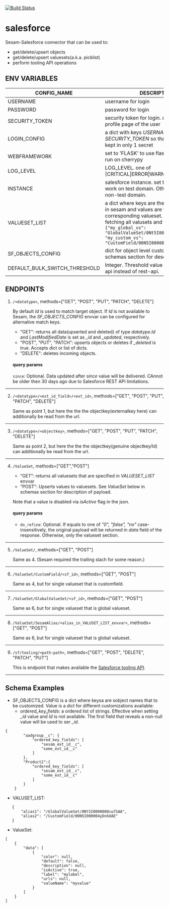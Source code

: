 [![Build Status](https://travis-ci.org/sesam-community/salesforce.svg?branch=master)](https://travis-ci.org/sesam-community/salesforce)

# salesforce
Sesam-Salesforce connector that can be used to:
  * get/delete/upsert objects
  * get/delete/upsert valuesets(a.k.a. picklist)
  * perform tooling API operations

## ENV VARIABLES

| CONFIG_NAME        | DESCRIPTION           | IS_REQUIRED  |DEFAULT_VALUE|
| -------------------|---------------------|:------------:|:-----------:|
| USERNAME | username for login | yes | n/a |
| PASSWORD | password for login | yes | n/a |
| SECURITY_TOKEN | security token for login. obtained from the profile page of the user | yes | n/a |
| LOGIN_CONFIG | a dict with keys _USERNAME, PASSWORD, SECURITY_TOKEN_ so that login details are kept in only 1 secret | yes | n/a |
| WEBFRAMEWORK | set to 'FLASK' to use flask, otherwise it will run on cherrypy | no | n/a |
| LOG_LEVEL | LOG_LEVEL. one of [CRITICAL\|ERROR\|WARNING\|INFO\|DEBUG] | no | 'INFO' |
| INSTANCE | salesforce instance. set to 'sandbox' to work on test domain. Otherwise it will be non-test domain. | no | 'prod' |
| VALUESET_LIST | a dict where keys are the aliases to be used in sesam and values are the paths to the corresponding valueset. Used when fetching all valusets and for patching. e.g.`{"my_global_vs": "GlobalValueSet/0Nt5I0000008cw7SAA", "my_custom_vs": "CustomField/00N5I000004yDnkUAE"}`| no | n/a |
| SF_OBJECTS_CONFIG | dict for object level customizations. see schemas section for description. | no | n/a |
| DEFAULT_BULK_SWITCH_THRESHOLD | Integer. Threshold value to swith to bulk-api instead of rest-api. | no | 2000 |


## ENDPOINTS

 1. `/<datatype>`, methods=["GET", "POST", "PUT", "PATCH", "DELETE"]

    By default _Id_ is used to match target object. If _Id_ is not available to Sesam, the _SF_OBJECTS_CONFIG_ envvar can be configured for alternative match keys.

    * "GET": returns all data(upserted and deleted) of type _datatype_._Id_ and _LastModifiedDate_ is set as _\_id_ and _\_updated_, respectively.
    * "POST", "PUT", "PATCH": upserts objects or deletes if _\_deleted_ is true. Accepts dict or list of dicts.
    * "DELETE": deletes incoming objects.

    #### query params
    `since`: Optional. Data updated after _since_ value will be delivered. CAnnot be older then 30 days ago due to Salesforce REST API limitations.

___

 2. `/<datatype>/<ext_id_field>/<ext_id>`, methods=["GET", "POST", "PUT", "PATCH", "DELETE"]

    Same as point 1, but here the the the objectkey(externalkey here) can additionally be read from the url.

___

3. `/<datatype>/<objectkey>`, methods=["GET", "POST", "PUT", "PATCH", "DELETE"]

    Same as point 2, but here the the the objectkey(genuine objectkey/Id) can additionally be read from the url.
___
 4. `/ValueSet`, methods=["GET","POST"]

    * "GET": returns all valuesets that are specified in _VALUESET\_LIST_ envvar
    * "POST": Upserts values to valuesets. See _ValueSet_ below in schemas section for description of payload.

    Note that a value is disabled via _isActive_ flag in the json.

    #### query params
     * `do_refine`: Optional. If equals to one of _"0", "false", "no"_ case-insensitively, the original payload will be returned in _data_ field of the response.
       Otherwise, only the valueset section.
___
 5. `/ValueSet/`, methods=["GET", "POST"]

    Same as 4. (Sesam required the trailing slach for some reason.)
___
 6. `/ValueSet/CustomField/<sf_id>`, methods=["GET", "POST"]

	  Same as 4, but for single valueset that is customfield.
___
 7. `/ValueSet/GlobalValueSet/<sf_id>`, methods=["GET", "POST"]

    Same as 6, but for single valueset that is global valueset.
___
 8. `/ValueSet/SesamAlias/<alias_in_VALUSET_LIST_envvar>`, methods=["GET", "POST"]

    Same as 6, but for single valueset that is global valueset.
___
 9. `/sf/tooling/<path:path>`, methods=["GET", "POST", "DELETE", "PATCH", "PUT"]

    This is endpoint that makes available the [Salesforce tooling API](https://developer.salesforce.com/docs/atlas.en-us.api_tooling.meta/api_tooling/intro_api_tooling.htm).
___

## Schema Examples

 * SF_OBJECTS_CONFIG is a dict where keysa are sobject names that to be customized. Value is a dict for different customizations available:
    * _ordered_key_fields_: a ordered list of strings. Effective when setting _\_id_ value and _Id_ is not available. The first field that reveals a non-null value will be used to ser _\_id_.
```
{
        "aadgroup__c": {
            "ordered_key_fields": [
                "sesam_ext_id__c",
                "some_ext_id__c"
            ]
        },
        "Product2":{
            "ordered_key_fields": [
                "sesam_ext_id__c",
                "some_ext_id__c"
            ]
        }
    }
```
 * VALUSET_LIST:
 ```
    {
        "alias1": "/GlobalValueSet/0Nt5I0000008cw7SAA",
        "alias2": "/CustomField/00N5I000004yDnkUAE"
    }
 ```

 * ValueSet:
```
[
	{
		"data": [
			{
				"color": null,
				"default": false,
				"description": null,
				"isActive": true,
				"label": "mylabel",
				"urls": null,
				"valueName": "myvalue"
			}
		]
	}
]
```
